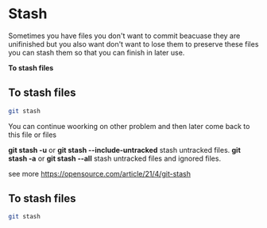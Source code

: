 # Stash

Sometimes you have files you don't want to commit beacuase they are unifinished but you also want don't want to lose them to preserve these files you can stash them so that you can finish in later use.

__To stash files__
## To stash files

```bash
git stash 
```
You can continue woorking on other problem and then later come back to this file or files

__git stash -u__ or __git stash --include-untracked__ stash untracked files.
__git stash -a__ or __git stash --all__ stash untracked files and ignored files.

see more 
https://opensource.com/article/21/4/git-stash

## To stash files

```bash
git stash 
```

